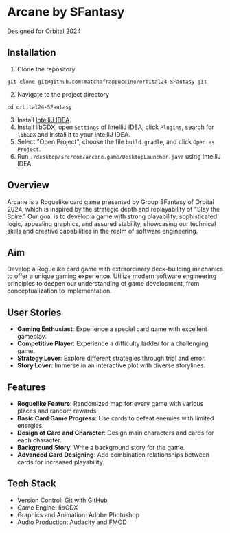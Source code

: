 # Arcane by SFantasy
Designed for Orbital 2024

## Installation
1. Clone the repository
```
git clone git@github.com:matchafrappuccino/orbital24-SFantasy.git
```
2. Navigate to the project directory
```
cd orbital24-SFantasy
```
3. Install [IntelliJ IDEA](https://www.jetbrains.com/idea/).
4. Install libGDX, open `Settings` of IntelliJ IDEA, click `Plugins`, search for `libGDX` and install it to your IntelliJ IDEA.
5. Select "Open Project", choose the file `build.gradle`, and click `Open as Project`.
6. Run `./desktop/src/com/arcane.game/DesktopLauncher.java` using IntelliJ IDEA.

## Overview
Arcane is a Roguelike card game presented by Group SFantasy of Orbital 2024, which is inspired by the strategic depth and replayability of "Slay the Spire." Our goal is to develop a game with strong playability, sophisticated logic, appealing graphics, and assured stability, showcasing our technical skills and creative capabilities in the realm of software engineering.

## Aim
Develop a Roguelike card game with extraordinary deck-building mechanics to offer a unique gaming experience. Utilize modern software engineering principles to deepen our understanding of game development, from conceptualization to implementation.

## User Stories
* **Gaming Enthusiast**: Experience a special card game with excellent gameplay.
* **Competitive Player**: Experience a difficulty ladder for a challenging game.
* **Strategy Lover**: Explore different strategies through trial and error.
* **Story Lover**: Immerse in an interactive plot with diverse storylines.

## Features
* **Roguelike Feature**: Randomized map for every game with various places and random rewards.
* **Basic Card Game Progress**: Use cards to defeat enemies with limited energies.
* **Design of Card and Character**: Design main characters and cards for each character.
* **Background Story**: Write a background story for the game.
* **Advanced Card Designing**: Add combination relationships between cards for increased playability.

## Tech Stack
* Version Control: Git with GitHub
* Game Engine: libGDX
* Graphics and Animation: Adobe Photoshop
* Audio Production: Audacity and FMOD